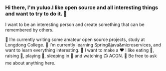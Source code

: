 ### Hi there, I'm yuluo.I like open source and all interesting things and want to try to do it. 👋

<!--
**yuluo-yx/yuluo-yx** is a ✨ _special_ ✨ repository because its `README.md` (this file) appears on your GitHub profile.

Here are some ideas to get you started:

- 🔭 I’m currently working on ...
- 🌱 I’m currently learning ...
- 👯 I’m looking to collaborate on ...
- 🤔 I’m looking for help with ...
- 💬 Ask me about ...
- 📫 How to reach me: ...
- 😄 Pronouns: ...
- ⚡ Fun fact: ...
-->
I want to be an interesting person and create something that can be remembered by others.

🔭 I’m currently writing some amateur open source projects, study at Longdong College.
🌱 I’m currently learning Spring&java&microservices, and want to learn everything interesting.
🤔 I want to make a 
❤️ I like eating 🍉, raising 🐓, playing 🏓, sleeping in 🛌 and watching 📺 ACGN.
💬 Be free to ask me about anything here.
